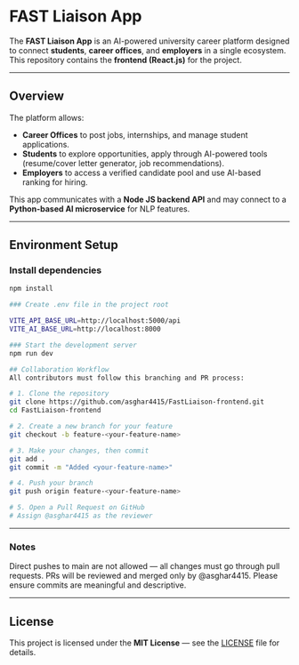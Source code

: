 # FAST Liaison App

The **FAST Liaison App** is an AI-powered university career platform designed to connect **students**, **career offices**, and **employers** in a single ecosystem.  
This repository contains the **frontend (React.js)** for the project.

---

## Overview

The platform allows:
- **Career Offices** to post jobs, internships, and manage student applications.  
- **Students** to explore opportunities, apply through AI-powered tools (resume/cover letter generator, job recommendations).  
- **Employers** to access a verified candidate pool and use AI-based ranking for hiring.

This app communicates with a **Node JS backend API** and may connect to a **Python-based AI microservice** for NLP features.

---

## Environment Setup

### Install dependencies
```bash
npm install

### Create .env file in the project root

VITE_API_BASE_URL=http://localhost:5000/api
VITE_AI_BASE_URL=http://localhost:8000

### Start the development server
npm run dev

## Collaboration Workflow
All contributors must follow this branching and PR process:

# 1. Clone the repository
git clone https://github.com/asghar4415/FastLiaison-frontend.git
cd FastLiaison-frontend

# 2. Create a new branch for your feature
git checkout -b feature-<your-feature-name>

# 3. Make your changes, then commit
git add .
git commit -m "Added <your-feature-name>"

# 4. Push your branch
git push origin feature-<your-feature-name>

# 5. Open a Pull Request on GitHub
# Assign @asghar4415 as the reviewer
```
---

### Notes
Direct pushes to main are not allowed — all changes must go through pull requests.
PRs will be reviewed and merged only by @asghar4415.
Please ensure commits are meaningful and descriptive.




---

## License
This project is licensed under the **MIT License** — see the [LICENSE](./LICENSE) file for details.
